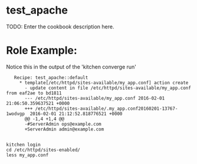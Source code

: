 # test_apache

TODO: Enter the cookbook description here.


# Role Example:

Notice this in the output of the 'kitchen converge run'

       Recipe: test_apache::default
         * template[/etc/httpd/sites-available/my_app.conf] action create
           - update content in file /etc/httpd/sites-available/my_app.conf from eaf2ae to bd1811
           --- /etc/httpd/sites-available/my_app.conf 2016-02-01 21:06:50.359637521 +0000
           +++ /etc/httpd/sites-available/.my_app.conf20160201-13767-1wodvgp  2016-02-01 21:12:52.818776521 +0000
           @@ -1,4 +1,4 @@
           -#ServerAdmin ops@example.com
           +ServerAdmin admin@example.com


    kitchen login
    cd /etc/httpd/sites-enabled/
    less my_app.conf